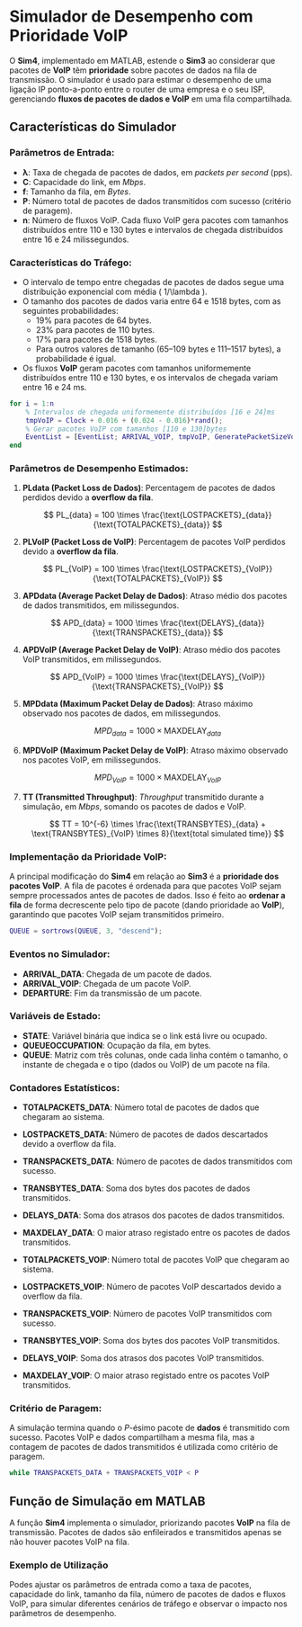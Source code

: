 # Simulador de Desempenho com Prioridade VoIP

O **Sim4**, implementado em MATLAB, estende o **Sim3** ao considerar que pacotes de **VoIP** têm **prioridade** sobre pacotes de dados na fila de transmissão. O simulador é usado para estimar o desempenho de uma ligação IP ponto-a-ponto entre o router de uma empresa e o seu ISP, gerenciando **fluxos de pacotes de dados e VoIP** em uma fila compartilhada.

## Características do Simulador

### Parâmetros de Entrada:
- **λ**: Taxa de chegada de pacotes de dados, em _packets per second_ (pps).
- **C**: Capacidade do link, em _Mbps_.
- **f**: Tamanho da fila, em _Bytes_.
- **P**: Número total de pacotes de dados transmitidos com sucesso (critério de paragem).
- **n**: Número de fluxos VoIP. Cada fluxo VoIP gera pacotes com tamanhos distribuídos entre 110 e 130 bytes e intervalos de chegada distribuídos entre 16 e 24 milissegundos.

### Características do Tráfego:
- O intervalo de tempo entre chegadas de pacotes de dados segue uma distribuição exponencial com média \( 1/\lambda \).
- O tamanho dos pacotes de dados varia entre 64 e 1518 bytes, com as seguintes probabilidades:
  - 19% para pacotes de 64 bytes.
  - 23% para pacotes de 110 bytes.
  - 17% para pacotes de 1518 bytes.
  - Para outros valores de tamanho (65–109 bytes e 111–1517 bytes), a probabilidade é igual.
- Os fluxos **VoIP** geram pacotes com tamanhos uniformemente distribuídos entre 110 e 130 bytes, e os intervalos de chegada variam entre 16 e 24 ms.
```matlab
for i = 1:n
    % Intervalos de chegada uniformemente distribuídos [16 e 24]ms
    tmpVoIP = Clock + 0.016 + (0.024 - 0.016)*rand();  
    % Gerar pacotes VoIP com tamanhos [110 e 130]bytes
    EventList = [EventList; ARRIVAL_VOIP, tmpVoIP, GeneratePacketSizeVoIP(), tmpVoIP];  
end
```

### Parâmetros de Desempenho Estimados:
1. **PLdata (Packet Loss de Dados)**: Percentagem de pacotes de dados perdidos devido a **overflow da fila**.

   $$
   PL_{data} = 100 \times \frac{\text{LOSTPACKETS}_{data}}{\text{TOTALPACKETS}_{data}}
   $$

2. **PLVoIP (Packet Loss de VoIP)**: Percentagem de pacotes VoIP perdidos devido a **overflow da fila**.

   $$
   PL_{VoIP} = 100 \times \frac{\text{LOSTPACKETS}_{VoIP}}{\text{TOTALPACKETS}_{VoIP}}
   $$

3. **APDdata (Average Packet Delay de Dados)**: Atraso médio dos pacotes de dados transmitidos, em milissegundos.

   $$
   APD_{data} = 1000 \times \frac{\text{DELAYS}_{data}}{\text{TRANSPACKETS}_{data}}
   $$

4. **APDVoIP (Average Packet Delay de VoIP)**: Atraso médio dos pacotes VoIP transmitidos, em milissegundos.

   $$
   APD_{VoIP} = 1000 \times \frac{\text{DELAYS}_{VoIP}}{\text{TRANSPACKETS}_{VoIP}}
   $$

5. **MPDdata (Maximum Packet Delay de Dados)**: Atraso máximo observado nos pacotes de dados, em milissegundos.

   $$
   MPD_{data} = 1000 \times \text{MAXDELAY}_{data}
   $$

6. **MPDVoIP (Maximum Packet Delay de VoIP)**: Atraso máximo observado nos pacotes VoIP, em milissegundos.

   $$
   MPD_{VoIP} = 1000 \times \text{MAXDELAY}_{VoIP}
   $$

7. **TT (Transmitted Throughput)**: _Throughput_ transmitido durante a simulação, em _Mbps_, somando os pacotes de dados e VoIP.

   $$
   TT = 10^{-6} \times \frac{\text{TRANSBYTES}_{data} + \text{TRANSBYTES}_{VoIP} \times 8}{\text{total simulated time}}
   $$

### Implementação da Prioridade VoIP:
A principal modificação do **Sim4** em relação ao **Sim3** é a **prioridade dos pacotes VoIP**. A fila de pacotes é ordenada para que pacotes VoIP sejam sempre processados antes de pacotes de dados. Isso é feito ao **ordenar a fila** de forma decrescente pelo tipo de pacote (dando prioridade ao **VoIP**), garantindo que pacotes VoIP sejam transmitidos primeiro.
```matlab 
QUEUE = sortrows(QUEUE, 3, "descend");
```

### Eventos no Simulador:
- **ARRIVAL_DATA**: Chegada de um pacote de dados.
- **ARRIVAL_VOIP**: Chegada de um pacote VoIP.
- **DEPARTURE**: Fim da transmissão de um pacote.

### Variáveis de Estado:
- **STATE**: Variável binária que indica se o link está livre ou ocupado.
- **QUEUEOCCUPATION**: Ocupação da fila, em bytes.
- **QUEUE**: Matriz com três colunas, onde cada linha contém o tamanho, o instante de chegada e o tipo (dados ou VoIP) de um pacote na fila.

### Contadores Estatísticos:
- **TOTALPACKETS_DATA**: Número total de pacotes de dados que chegaram ao sistema.
- **LOSTPACKETS_DATA**: Número de pacotes de dados descartados devido a overflow da fila.
- **TRANSPACKETS_DATA**: Número de pacotes de dados transmitidos com sucesso.
- **TRANSBYTES_DATA**: Soma dos bytes dos pacotes de dados transmitidos.
- **DELAYS_DATA**: Soma dos atrasos dos pacotes de dados transmitidos.
- **MAXDELAY_DATA**: O maior atraso registado entre os pacotes de dados transmitidos.

- **TOTALPACKETS_VOIP**: Número total de pacotes VoIP que chegaram ao sistema.
- **LOSTPACKETS_VOIP**: Número de pacotes VoIP descartados devido a overflow da fila.
- **TRANSPACKETS_VOIP**: Número de pacotes VoIP transmitidos com sucesso.
- **TRANSBYTES_VOIP**: Soma dos bytes dos pacotes VoIP transmitidos.
- **DELAYS_VOIP**: Soma dos atrasos dos pacotes VoIP transmitidos.
- **MAXDELAY_VOIP**: O maior atraso registado entre os pacotes VoIP transmitidos.

### Critério de Paragem:
A simulação termina quando o $P$-ésimo pacote de **dados** é transmitido com sucesso. Pacotes VoIP e dados compartilham a mesma fila, mas a contagem de pacotes de dados transmitidos é utilizada como critério de paragem.
```matlab
while TRANSPACKETS_DATA + TRANSPACKETS_VOIP < P 
```

## Função de Simulação em MATLAB

A função **Sim4** implementa o simulador, priorizando pacotes **VoIP** na fila de transmissão. Pacotes de dados são enfileirados e transmitidos apenas se não houver pacotes VoIP na fila.

### Exemplo de Utilização
Podes ajustar os parâmetros de entrada como a taxa de pacotes, capacidade do link, tamanho da fila, número de pacotes de dados e fluxos VoIP, para simular diferentes cenários de tráfego e observar o impacto nos parâmetros de desempenho.
